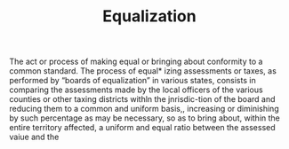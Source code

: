 ---
title: Equalization
letter: E
permalink: "/definitions/bld-equalization.html"
body: The act or process of making equal or bringing about conformity to a common
  standard. The process of equal* izing assessments or taxes, as performed by “boards
  of equalization” in various states, consists in comparing the assessments made by
  the local officers of the various counties or other taxing districts withln the
  jnrisdic-tion of the board and reducing them to a common and uniform basis,, increasing
  or diminishing by such percentage as may be necessary, so as to bring about, within
  the entire territory affected, a uniform and equal ratio between the assessed vaiue
  and the
published_at: '2018-07-07'
source: Black's Law Dictionary 2nd Ed (1910)
layout: post
---